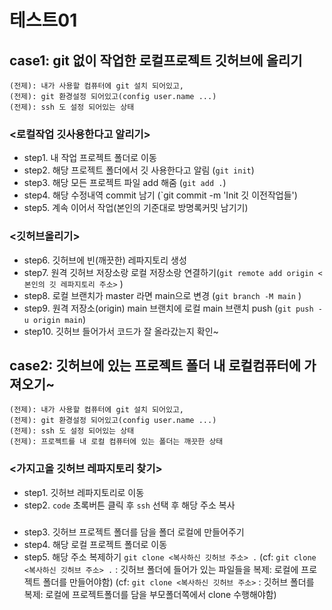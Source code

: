# 테스트01

## case1: git 없이 작업한 로컬프로젝트 깃허브에 올리기
```
(전제): 내가 사용할 컴퓨터에 git 설치 되어있고,  
(전제): git 환경설정 되어있고(config user.name ...)  
(전제): ssh 도 설정 되어있는 상태  
```

### <로컬작업 깃사용한다고 알리기>
- step1. 내 작업 프로젝트 폴더로 이동  
- step2. 해당 프로젝트 폴더에서 깃 사용한다고 알림 (`git init`)  
- step3. 해당 모든 프로젝트 파일 add 해줌 (`git add .`)  
- step4. 해당 수정내역 commit 남기 (`git commit -m 'Init 깃 이전작업들')  
- step5. 계속 이어서 작업(본인의 기준대로 방명록커밋 남기기)  
### <깃허브올리기>
- step6. 깃허브에 빈(깨끗한) 레파지토리 생성  
- step7. 원격 깃허브 저장소랑 로컬 저장소랑 연결하기(`git remote add origin <본인의 깃 레파지토리 주소>` )  
- step8. 로컬 브랜치가 master 라면 main으로 변경 (`git branch -M main` )  
- step9. 원격 저장소(origin) main 브랜치에 로컬 main 브랜치 push (`git push -u origin main`)  
- step10. 깃허브 들어가서 코드가 잘 올라갔는지 확인~  


## case2: 깃허브에 있는 프로젝트 폴더 내 로컬컴퓨터에 가져오기~
```
(전제): 내가 사용할 컴퓨터에 git 설치 되어있고,  
(전제): git 환경설정 되어있고(config user.name ...)  
(전제): ssh 도 설정 되어있는 상태  
(전제): 프로젝트를 내 로컬 컴퓨터에 있는 폴더는 깨끗한 상태
```
### <가지고올 깃허브 레파지토리 찾기>
- step1. 깃허브 레파지토리로 이동
- step2. `code` 초록버튼 클릭 후 `ssh` 선택 후 해당 주소 복사  
### <vscode>
- step3. 깃허브 프로젝트 폴더를 담을 폴더 로컬에 만들어주기
- step4. 해당 로컬 프로젝트 폴더로 이동
- step5. 해당 주소 복제하기 `git clone <복사하신 깃허브 주소> .`
(cf: `git clone <복사하신 깃허브 주소> .` : 깃허브 폴더에 들어가 있는 파일들을 복제: 로컬에 프로젝트 폴더를 만들어야함)
(cf: `git clone <복사하신 깃허브 주소>` : 깃허브 폴더를 복제: 로컬에 프로젝트폴더를 담을 부모폴더쪽에서 clone 수행해야함)